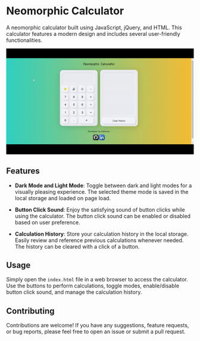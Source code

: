# Neomorphic Calculator

A neomorphic calculator built using JavaScript, jQuery, and HTML. This calculator features a modern design and includes several user-friendly functionalities.

![To-Do List App](assets/calculator.gif)

## Features

- **Dark Mode and Light Mode**: Toggle between dark and light modes for a visually pleasing experience. The selected theme mode is saved in the local storage and loaded on page load.

- **Button Click Sound**: Enjoy the satisfying sound of button clicks while using the calculator. The button click sound can be enabled or disabled based on user preference.

- **Calculation History**: Store your calculation history in the local storage. Easily review and reference previous calculations whenever needed. The history can be cleared with a click of a button.

## Usage

Simply open the `index.html` file in a web browser to access the calculator. Use the buttons to perform calculations, toggle modes, enable/disable button click sound, and manage the calculation history.

## Contributing

Contributions are welcome! If you have any suggestions, feature requests, or bug reports, please feel free to open an issue or submit a pull request.
